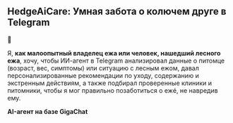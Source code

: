 ## HedgeAiCare:  Умная забота о колючем друге  в Telegram 
🦔

Я, **как малоопытный владелец ежа или человек, нашедший лесного ежа**, хочу, чтобы ИИ-агент в Telegram анализировал данные о питомце (возраст, вес, симптомы) или ситуацию с лесным ежом, давал персонализированные рекомендации по уходу, содержанию и экстренным действиям, а также подбирал проверенные клиники и питомники, чтобы я мог правильно позаботиться о ежé, не навредив ему. 


**AI-агент на базе GigaChat**
